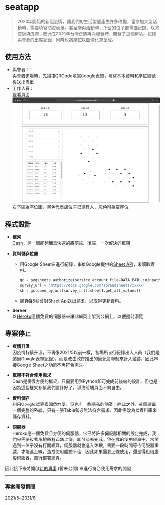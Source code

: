 # seatapp
> 2020年開始的新冠疫情，讓我們的生活型態產生許多改變，當參加大型活動時，需要填寫防疫表單，甚至參與活動時，所坐的位子都需要紀錄，以方便後續疫調；因此在2021年台灣疫情再次爆發時，開發了這個網站，紀錄與會者的出席紀錄，同時也將座位以圖像化來呈現。

## 使用方法
- 與會者：  
與會者進場時，先掃描QRCode填寫Google表單，填寫基本資料和座位編號後送出表單
- 工作人員：  
監看頁面
![img](https://github.com/JT-427/seatapp/blob/main/assets/screenshot.png)  
右下區為座位圖，黑色代表該位子已經有人，灰色則為空座位

## 程式設計
- **框架**  
[Dash](https://dash.plotly.com)，是一個能夠簡單快速的將前端、後端，一次解決的框架

- **資料儲存位置**  
    - 用Google Sheet來進行紀錄，串接Google提供的[Sheet API](https://developers.google.com/sheets/api)，來讀取資料。  
        ```py
        gc = pygsheets.authorize(service_account_file=DATA_PATH.joinpath("xxxxx.json"))
        survey_url = 'https://docs.google.com/spreadsheets/xxxxx'
        sh = gc.open_by_url(survey_url).sheet1.get_all_values()
        ```
    - 網頁每5秒會對Sheet Api送出請求，以取得更新資料。


- **Server**  
以[Heroku](https://www.heroku.com)這個免費的伺服器來讓此網頁上架到公網上，以便隨時瀏覽

## 專案停止
- **疫情升溫**  
因疫情持續升溫，不再像2021/5以前一樣，各場所自行紀錄出入人員（我們是透過Google表單紀錄），而是改由政府推出的簡訊實聯制來計入蹤跡，因此串接Google Sheet之功能不再符合需求。

- **框架不符合使用需求**  
Dash是個很方便的框架，只需要用到Python即可完成前後端的設計，但也是因為這個框架都幫我們設計好了，導致前端頁面不夠自由。

- **資料儲存**  
利用Google試算表固然方便，但也有一些隱私的隱憂；除此之外，若需建置一個完整的系統，只有一張Table勢必無法符合需求，因此需改為以資料庫來儲存資料。

- **伺服器**  
Heroku是一個免費且方便的伺服器，它已將許多伺服器相關的設定完成，我們只需要按著規範將程式碼上傳，即可部署完成。但在我的使用經驗中，常常遇到一陣子沒有打開網頁，伺服器就會進入休眠，需要一段時間等待伺服器重啟，才能連上線，造成使用體驗不佳，因此如果需要上線使用，還是得租借虛擬伺服器，自行部署網頁。  

因此接下來將開啟[新的專案](https://github.com/JT-427/tncc-attend) (暫未公開) 來進行符合使用需求的開發
***
### 專案開發期間
2021/5~2021/6